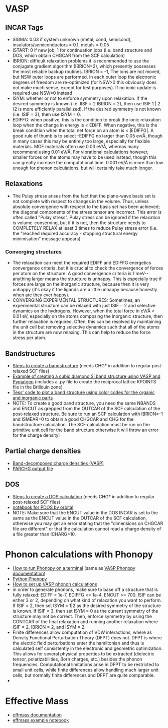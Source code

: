 # VASP

## INCAR Tags
- SIGMA: 0.03 if system unknown (metal, cond, semicond), insulators/semiconductors = 0.1, metals = 0.05
- ISTART: 0 if new job, 1 for continuation jobs (i.e. band structure and DOS, which obtain CHGCAR from the SCF calculation)
- IBRION: difficult relaxation problems it is recommended to use the conjugate gradient algorithm (IBRION=2), which presently possesses the most reliable backup routines. IBRION = -1, The ions are not moved, but NSW outer loops are performed. In each outer loop the electronic degrees of freedom are re-optimized (for NSW>0 this obviously does not make much sense, except for test purposes). If no ionic update is required use NSW=0 instead
- ISYM: whether or not to enforce symmetry upon relaxation. If the desired symmetry is known (i.e. IISF = 2 IBRION = 2), then use ISIF 1 | 2 (2 is more efficiently parallelized). If the desired symmetry is not known (i.e. ISIF = 3), then use ISYM = 0.
- EDIFFG: when positive, this is the condition to break the ionic relaxation loop when the change in energy is < EDIFF. When negative, this is the break condition when the total net force on an atom is < |EDIFFG|. A good rule of thumb is to select -EDIFFG no larger than 0.05 ev/Å, though in many cases this may be entirely too large, especially for flexible materials. MOF materials often use 0.03 eV/Å, whereas many recommend using 0.01 eV/Å. For vibrational calculations however, smaller forces on the atoms may have to be used instead, though this can greatly increase the computational time. 0.001 eV/Å is more than low enough for phonon calculations, but will certainly take much longer.
## Relaxations
- The Pulay stress arises from the fact that the plane-wave basis set is not complete with respect to changes in the volume. Thus, unless absolute convergence with respect to the basis set has been achieved; the diagonal components of the stress tensor are incorrect. This error is often called "Pulay stress". Pulay stress can be ignored if the relaxation is volume-conserving, but if it is not, then the structure needs to COMPLETELY RELAX at least 3 times to reduce Pulay stress error (i.e. the "reached required accuracy - stopping structural energy minimisation" message appears).
### Converging structures
- The relaxation can meet the required EDIFF and EDIFFG energetics convergence criteria, but it is crucial to check the convergence of forces per atom on the structure. A good convergence criteria is 1 meV-- anything larger means the structure is unhappy. This is especially true if forces are large on the inorganic structure, because then it is very unhappy (it's okay if the ligands are a little unhappy because honestly when are they ever happy).
- CONVERGING EXPERIMENTAL STRUCTURES: Sometimes, an experimental structure can be relaxed with just ISIF = 2 and selective dynamics on the hydrogens. However, when the total force in eV/Å > 0.01 eV, especially on the atoms composing the inorganic structure, then further relaxation is required. Often, this can be resolved by maintaining the unit cell but removing selective dynamics such that all of the atoms in the structure are now relaxing. This can help to reduce the force stress per atom.

## Bandstructures
- [Steps to create a bandstructure](https://www.molphys.org/VASP/band_structure.html) (needs CHG* in addition to regular post-relaxed SCF files)
- [Example of creating a cubic diamond Si band structure using VASP and Pymatgen](https://ma.issp.u-tokyo.ac.jp/en/app-post/1146) (includes a .py file to create the reciprocal lattice KPOINTS file in the Brillouin zone)
- [Tess' code to plot a band structure using color codes for the organic and inorganic parts](https://gist.github.com/blondegeek/0941ccb193e2aeae71bf07ca006c5cca)
- NOTE: To create a good band structure, you need the same NBANDS and ENCUT as grepped from the OUTCAR of the SCF calculation of the post-relaxed structure. Be sure to run an SCF calculation with IBRION=-1 and ISMEAR=0 to obtain a good CHGCAR and CHG for the bandstructure calculation. The SCF calculation must be run on the primitive unit cell for the band structure otherwise it will throw an error for the charge density!

## Partial charge densities
- [Band-decomposed charge densities
 (VASP)](https://www.vasp.at/wiki/index.php/Band-decomposed_charge_densities#:~:text=The%20partial%20(band%2Ddecomposed),specific%20region%20in%20real%20space)
- [PARCHG output file](https://www.vasp.at/wiki/index.php/PARCHG)

## DOS
- [Steps to create a DOS calculation](https://molphys.org/gnuplot_tutorial/dos_plot.html) (needs CHG* in addition to regular post-relaxed SCF files)
- [notebook for PDOS by orbital](https://gist.github.com/lan496/ee0bd7a52df99029ac0aacbe69f2bf57)
- NOTE: Make sure that the ENCUT value in the DOS INCAR is set to the same as the ENCUT value in the OUTCAR of the SCF calculation, otherwise you may get an error stating that the "dimensions on CHGCAR file are different" or that the calculation cannot read a charge density of a file greater than ICHARG>10.

# Phonon calculations with Phonopy
- [How to run Phonopy on a terminal](https://materials-lab.io/blog/2021/11/19/phonopy-guide/) (same as [VASP Phonopy documentation](https://phonopy.github.io/phonopy/vasp.html))
- [Python Phonopy](https://phonopy.github.io/phonopy/phonopy-module.html)
- [How to set up VASP phonon calculations](https://rehnd.github.io/tutorials/vasp/phonons)
- in order to generate phonons, make sure to base off a structure that is fully relaxed: EDIFF = 1e-7, EDIFFG <= 1e-4, ENCUT >= 700. ISIF can be either 3 or 2, depending on what kind of relaxation you want to perform. If ISIF = 2, then set ISYM = 1|2 as the desired symmetry of the structure is known. If ISIF = 3. then set ISYM = 0 as the current symmetry of the structure may not be correct. Then, enforce symmetry by using the CONTCAR of the final relaxation and running another relaxation where ISIF = 2, IBRION = 2, and ISYM = 2.
- Finite differences allow computation of VDW interactions, where as Density Functional Perturbation Theory (DFPT) does not. DFPT is where the electric field perturbations enter the hamiltonian and thus is calculated self consistently in the electronic and geometric optimization. This allows for several physical properties to be extracted (dielectric tensor, polarizabilities, Born charges, etc.) besides the phonon frequencies. Computational limitations arise in DFPT to be restricted to small unit cells, while finite differences allow handling much larger unit cells, but normally finite differences and DFPT are quite comparable.
- 

# Effective Mass
- [effmass documentation](https://effmass.readthedocs.io/en/latest/API%20documentation.html)
- [effmass example notebook](https://nbviewer.org/github/lucydot/effmass/blob/master/tutorials/Tutorial.ipynb)

